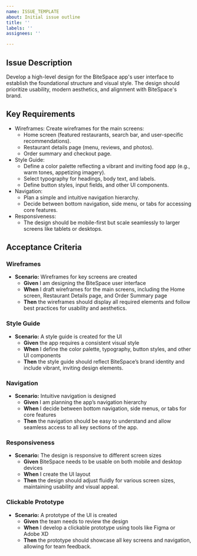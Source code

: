 ```yaml
---
name: ISSUE_TEMPLATE
about: Initial issue outline
title: ''
labels: ''
assignees: ''

---
```


## Issue Description
Develop a high-level design for the BiteSpace app's user interface to establish the foundational structure and visual style. The design should prioritize usability, modern aesthetics, and alignment with BiteSpace's brand.

## Key Requirements
- Wireframes: Create wireframes for the main screens:
  - Home screen (featured restaurants, search bar, and user-specific recommendations).
  - Restaurant details page (menu, reviews, and photos).
  - Order summary and checkout page.
- Style Guide:
  - Define a color palette reflecting a vibrant and inviting food app (e.g., warm tones, appetizing imagery).
  - Select typography for headings, body text, and labels.
  - Define button styles, input fields, and other UI components.
- Navigation:
  - Plan a simple and intuitive navigation hierarchy.
  - Decide between bottom navigation, side menu, or tabs for accessing core features.
- Responsiveness:
  - The design should be mobile-first but scale seamlessly to larger screens like tablets or desktops.

## Acceptance Criteria
### Wireframes
- **Scenario:** Wireframes for key screens are created  
  - **Given** I am designing the BiteSpace user interface  
  - **When** I draft wireframes for the main screens, including the Home screen, Restaurant Details page, and Order Summary page  
  - **Then** the wireframes should display all required elements and follow best practices for usability and aesthetics.

### Style Guide
- **Scenario:** A style guide is created for the UI  
  - **Given** the app requires a consistent visual style  
  - **When** I define the color palette, typography, button styles, and other UI components  
  - **Then** the style guide should reflect BiteSpace’s brand identity and include vibrant, inviting design elements.

### Navigation
- **Scenario:** Intuitive navigation is designed  
  - **Given** I am planning the app’s navigation hierarchy  
  - **When** I decide between bottom navigation, side menus, or tabs for core features  
  - **Then** the navigation should be easy to understand and allow seamless access to all key sections of the app.

### Responsiveness
- **Scenario:** The design is responsive to different screen sizes  
  - **Given** BiteSpace needs to be usable on both mobile and desktop devices  
  - **When** I create the UI layout  
  - **Then** the design should adjust fluidly for various screen sizes, maintaining usability and visual appeal.

### Clickable Prototype
- **Scenario:** A prototype of the UI is created  
  - **Given** the team needs to review the design  
  - **When** I develop a clickable prototype using tools like Figma or Adobe XD  
  - **Then** the prototype should showcase all key screens and navigation, allowing for team feedback.
